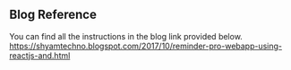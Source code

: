 ## Blog Reference
You can find all the instructions in the blog link provided below.
https://shyamtechno.blogspot.com/2017/10/reminder-pro-webapp-using-reactjs-and.html
